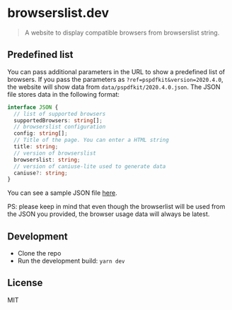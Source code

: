 # browserslist.dev

> A website to display compatible browsers from browserslist string.

## Predefined list

You can pass additional parameters in the URL to show a predefined list of browsers. If you pass the parameters as `?ref=pspdfkit&version=2020.4.0`, the website will show data from `data/pspdfkit/2020.4.0.json`. The JSON file stores data in the following format:

```typescript
interface JSON {
  // list of supported browsers
  supportedBrowsers: string[];
  // browserslist configuration
  config: string[];
  // Title of the page. You can enter a HTML string
  title: string;
  // version of browserslist
  browserslist: string;
  // version of caniuse-lite used to generate data
  caniuse?: string;
}
```

You can see a sample JSON file [here](data/pspdfkit/2020.4.0.json).

PS: please keep in mind that even though the browserlist will be used from the JSON you provided, the browser usage data will always be latest.

## Development

- Clone the repo
- Run the development build: `yarn dev`

## License

MIT
